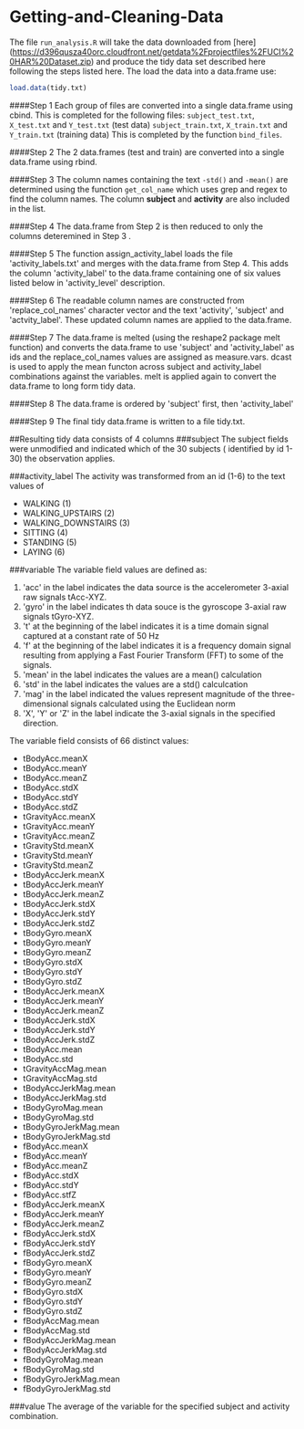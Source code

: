 Getting-and-Cleaning-Data
=========================

The file `run_analysis.R` will take the data downloaded from [here] (https://d396qusza40orc.cloudfront.net/getdata%2Fprojectfiles%2FUCI%20HAR%20Dataset.zip) and produce the tidy data set described here following the steps listed here.  The load the data into a data.frame use:

```R
load.data(tidy.txt)
```

####Step 1
Each group of files are converted into a single data.frame using cbind.  This is completed for the following files:
`subject_test.txt`, `X_test.txt` and `Y_test.txt` (test data)
`subject_train.txt`, `X_train.txt` and `Y_train.txt` (training data)
This is completed by the function `bind_files`.

####Step 2
The 2 data.frames (test and train) are converted into a single data.frame using rbind.

####Step 3 
The column names containing the text `-std()` and `-mean()` are determined using the function `get_col_name` which uses grep and regex to find the column names.  The column **subject** and **activity** are also included in the list.

####Step 4
The data.frame from Step 2 is then reduced to only the columns deteremined in Step 3 .

####Step 5
The function assign_activity_label loads the file 'activity_labels.txt' and merges with the data.frame from Step 4.  This adds the column 'activity_label' to the data.frame containing one of six values listed below in 'activity_level' description.

####Step 6
The readable column names are constructed from 'replace_col_names' character vector and the text 'activity', 'subject' and 'actvity_label'.  These updated column names are applied to the data.frame.

####Step 7
The data.frame is melted (using the reshape2 package melt function) and converts the data.frame to use 'subject' and 'activity_label' as ids and the replace_col_names values are assigned as measure.vars.  dcast is used to apply the mean functon across subject and activity_label combinations against the variables.  melt is applied again to convert the data.frame to long form tidy data.

####Step 8 
The data.frame is ordered by 'subject' first, then 'activity_label'

####Step 9
The final tidy data.frame is written to a file tidy.txt.

##Resulting tidy data consists of 4 columns
###subject
The subject fields were unmodified and indicated which of the 30 subjects ( identified by id 1-30) the observation applies.

###activity_label
The activity was transformed from an id (1-6) to the text values of 
- WALKING (1)
- WALKING_UPSTAIRS (2)
- WALKING_DOWNSTAIRS (3)
- SITTING (4)
- STANDING (5)
- LAYING (6)

###variable
The variable field values are defined as:

1. 'acc' in the label indicates the data source is the accelerometer 3-axial raw signals tAcc-XYZ.
2. 'gyro' in the label indicates th data souce is the gyroscope 3-axial raw signals tGyro-XYZ.
3. 't' at the beginning of the label indicates it is a time domain signal captured at a constant rate of 50 Hz
4. 'f' at the beginning of the label indicates it is a frequency domain signal resulting from applying a Fast Fourier Transform (FFT) to some of the signals.
5. 'mean' in the label indicates the values are a mean() calculation
6. 'std' in the label indicates the values are a std() calculcation
7. 'mag' in the label indicated the values represent magnitude of the three-dimensional signals calculated using the Euclidean norm
8. 'X', 'Y' or 'Z' in the label indicate the 3-axial signals in the specified direction.

The variable field consists of 66 distinct values:
- tBodyAcc.meanX
- tBodyAcc.meanY
- tBodyAcc.meanZ
- tBodyAcc.stdX
- tBodyAcc.stdY
- tBodyAcc.stdZ
- tGravityAcc.meanX
- tGravityAcc.meanY
- tGravityAcc.meanZ
- tGravityStd.meanX
- tGravityStd.meanY
- tGravityStd.meanZ
- tBodyAccJerk.meanX
- tBodyAccJerk.meanY
- tBodyAccJerk.meanZ
- tBodyAccJerk.stdX
- tBodyAccJerk.stdY
- tBodyAccJerk.stdZ
- tBodyGyro.meanX
- tBodyGyro.meanY
- tBodyGyro.meanZ
- tBodyGyro.stdX
- tBodyGyro.stdY
- tBodyGyro.stdZ
- tBodyAccJerk.meanX
- tBodyAccJerk.meanY
- tBodyAccJerk.meanZ
- tBodyAccJerk.stdX
- tBodyAccJerk.stdY
- tBodyAccJerk.stdZ
- tBodyAcc.mean
- tBodyAcc.std
- tGravityAccMag.mean
- tGravityAccMag.std
- tBodyAccJerkMag.mean
- tBodyAccJerkMag.std
- tBodyGyroMag.mean
- tBodyGyroMag.std
- tBodyGyroJerkMag.mean
- tBodyGyroJerkMag.std
- fBodyAcc.meanX
- fBodyAcc.meanY
- fBodyAcc.meanZ
- fBodyAcc.stdX
- fBodyAcc.stdY
- fBodyAcc.stfZ
- fBodyAccJerk.meanX
- fBodyAccJerk.meanY
- fBodyAccJerk.meanZ
- fBodyAccJerk.stdX
- fBodyAccJerk.stdY
- fBodyAccJerk.stdZ
- fBodyGyro.meanX
- fBodyGyro.meanY
- fBodyGyro.meanZ
- fBodyGyro.stdX
- fBodyGyro.stdY
- fBodyGyro.stdZ
- fBodyAccMag.mean
- fBodyAccMag.std
- fBodyAccJerkMag.mean
- fBodyAccJerkMag.std
- fBodyGyroMag.mean
- fBodyGyroMag.std
- fBodyGyroJerkMag.mean
- fBodyGyroJerkMag.std

###value
The average of the variable for the specified subject and activity combination.
